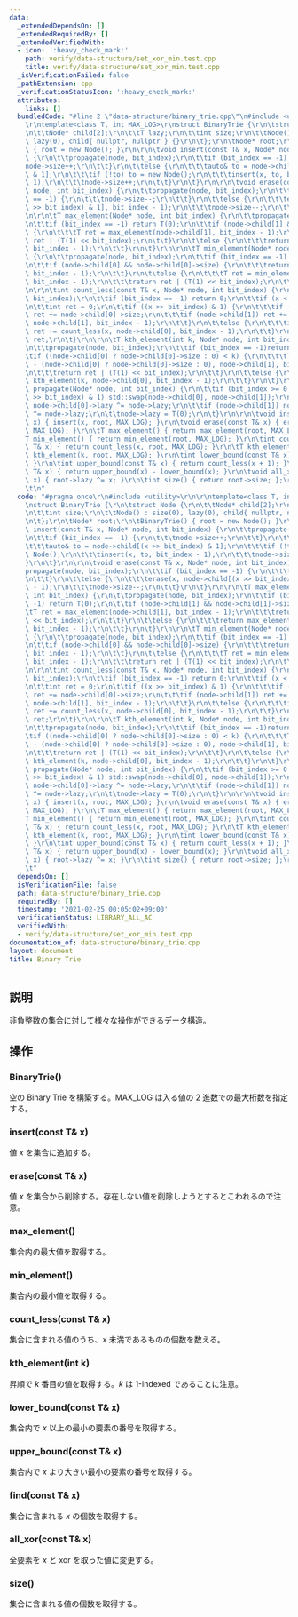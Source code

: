 ```yaml
---
data:
  _extendedDependsOn: []
  _extendedRequiredBy: []
  _extendedVerifiedWith:
  - icon: ':heavy_check_mark:'
    path: verify/data-structure/set_xor_min.test.cpp
    title: verify/data-structure/set_xor_min.test.cpp
  _isVerificationFailed: false
  _pathExtension: cpp
  _verificationStatusIcon: ':heavy_check_mark:'
  attributes:
    links: []
  bundledCode: "#line 2 \"data-structure/binary_trie.cpp\"\n#include <utility>\r\n\
    \r\ntemplate<class T, int MAX_LOG>\r\nstruct BinaryTrie {\r\n\tstruct Node {\r\
    \n\t\tNode* child[2];\r\n\t\tT lazy;\r\n\t\tint size;\r\n\t\tNode() : size(0),\
    \ lazy(0), child{ nullptr, nullptr } {}\r\n\t};\r\n\tNode* root;\r\n\tBinaryTrie()\
    \ { root = new Node(); }\r\n\r\n\tvoid insert(const T& x, Node* node, int bit_index)\
    \ {\r\n\t\tpropagate(node, bit_index);\r\n\t\tif (bit_index == -1) {\r\n\t\t\t\
    node->size++;\r\n\t\t}\r\n\t\telse {\r\n\t\t\tauto& to = node->child[(x >> bit_index)\
    \ & 1];\r\n\t\t\tif (!to) to = new Node();\r\n\t\t\tinsert(x, to, bit_index -\
    \ 1);\r\n\t\t\tnode->size++;\r\n\t\t}\r\n\t}\r\n\r\n\tvoid erase(const T& x, Node*\
    \ node, int bit_index) {\r\n\t\tpropagate(node, bit_index);\r\n\t\tif (bit_index\
    \ == -1) {\r\n\t\t\tnode->size--;\r\n\t\t}\r\n\t\telse {\r\n\t\t\terase(x, node->child[(x\
    \ >> bit_index) & 1], bit_index - 1);\r\n\t\t\tnode->size--;\r\n\t\t}\r\n\t}\r\
    \n\r\n\tT max_element(Node* node, int bit_index) {\r\n\t\tpropagate(node, bit_index);\r\
    \n\t\tif (bit_index == -1) return T(0);\r\n\t\tif (node->child[1] && node->child[1]->size)\
    \ {\r\n\t\t\tT ret = max_element(node->child[1], bit_index - 1);\r\n\t\t\treturn\
    \ ret | (T(1) << bit_index);\r\n\t\t}\r\n\t\telse {\r\n\t\t\treturn max_element(node->child[0],\
    \ bit_index - 1);\r\n\t\t}\r\n\t}\r\n\r\n\tT min_element(Node* node, int bit_index)\
    \ {\r\n\t\tpropagate(node, bit_index);\r\n\t\tif (bit_index == -1) return T(0);\r\
    \n\t\tif (node->child[0] && node->child[0]->size) {\r\n\t\t\treturn min_element(node->child[0],\
    \ bit_index - 1);\r\n\t\t}\r\n\t\telse {\r\n\t\t\tT ret = min_element(node->child[1],\
    \ bit_index - 1);\r\n\t\t\treturn ret | (T(1) << bit_index);\r\n\t\t}\r\n\t}\r\
    \n\r\n\tint count_less(const T& x, Node* node, int bit_index) {\r\n\t\tpropagate(node,\
    \ bit_index);\r\n\t\tif (bit_index == -1) return 0;\r\n\t\tif (x < 0)return 0;\r\
    \n\t\tint ret = 0;\r\n\t\tif ((x >> bit_index) & 1) {\r\n\t\t\tif (node->child[0])\
    \ ret += node->child[0]->size;\r\n\t\t\tif (node->child[1]) ret += count_less(x,\
    \ node->child[1], bit_index - 1);\r\n\t\t}\r\n\t\telse {\r\n\t\t\tif (node->child[0])\
    \ ret += count_less(x, node->child[0], bit_index - 1);\r\n\t\t}\r\n\t\treturn\
    \ ret;\r\n\t}\r\n\r\n\tT kth_element(int k, Node* node, int bit_index) { // 1-indexed\r\
    \n\t\tpropagate(node, bit_index);\r\n\t\tif (bit_index == -1)return T(0);\r\n\t\
    \tif ((node->child[0] ? node->child[0]->size : 0) < k) {\r\n\t\t\tT ret = kth_element(k\
    \ - (node->child[0] ? node->child[0]->size : 0), node->child[1], bit_index - 1);\r\
    \n\t\t\treturn ret | (T(1) << bit_index);\r\n\t\t}\r\n\t\telse {\r\n\t\t\treturn\
    \ kth_element(k, node->child[0], bit_index - 1);\r\n\t\t}\r\n\t}\r\n\r\n\tvoid\
    \ propagate(Node* node, int bit_index) {\r\n\t\tif (bit_index >= 0 && (node->lazy\
    \ >> bit_index) & 1) std::swap(node->child[0], node->child[1]);\r\n\t\tif (node->child[0])\
    \ node->child[0]->lazy ^= node->lazy;\r\n\t\tif (node->child[1]) node->child[1]->lazy\
    \ ^= node->lazy;\r\n\t\tnode->lazy = T(0);\r\n\t}\r\n\r\n\tvoid insert(const T&\
    \ x) { insert(x, root, MAX_LOG); }\r\n\tvoid erase(const T& x) { erase(x, root,\
    \ MAX_LOG); }\r\n\tT max_element() { return max_element(root, MAX_LOG); }\r\n\t\
    T min_element() { return min_element(root, MAX_LOG); }\r\n\tint count_less(const\
    \ T& x) { return count_less(x, root, MAX_LOG); }\r\n\tT kth_element(int k) { return\
    \ kth_element(k, root, MAX_LOG); }\r\n\tint lower_bound(const T& x) { return count_less(x);\
    \ }\r\n\tint upper_bound(const T& x) { return count_less(x + 1); }\r\n\tint find(const\
    \ T& x) { return upper_bound(x) - lower_bound(x); }\r\n\tvoid all_xor(const T&\
    \ x) { root->lazy ^= x; }\r\n\tint size() { return root->size; };\r\n\r\n};\r\n\
    \t\n"
  code: "#pragma once\r\n#include <utility>\r\n\r\ntemplate<class T, int MAX_LOG>\r\
    \nstruct BinaryTrie {\r\n\tstruct Node {\r\n\t\tNode* child[2];\r\n\t\tT lazy;\r\
    \n\t\tint size;\r\n\t\tNode() : size(0), lazy(0), child{ nullptr, nullptr } {}\r\
    \n\t};\r\n\tNode* root;\r\n\tBinaryTrie() { root = new Node(); }\r\n\r\n\tvoid\
    \ insert(const T& x, Node* node, int bit_index) {\r\n\t\tpropagate(node, bit_index);\r\
    \n\t\tif (bit_index == -1) {\r\n\t\t\tnode->size++;\r\n\t\t}\r\n\t\telse {\r\n\
    \t\t\tauto& to = node->child[(x >> bit_index) & 1];\r\n\t\t\tif (!to) to = new\
    \ Node();\r\n\t\t\tinsert(x, to, bit_index - 1);\r\n\t\t\tnode->size++;\r\n\t\t\
    }\r\n\t}\r\n\r\n\tvoid erase(const T& x, Node* node, int bit_index) {\r\n\t\t\
    propagate(node, bit_index);\r\n\t\tif (bit_index == -1) {\r\n\t\t\tnode->size--;\r\
    \n\t\t}\r\n\t\telse {\r\n\t\t\terase(x, node->child[(x >> bit_index) & 1], bit_index\
    \ - 1);\r\n\t\t\tnode->size--;\r\n\t\t}\r\n\t}\r\n\r\n\tT max_element(Node* node,\
    \ int bit_index) {\r\n\t\tpropagate(node, bit_index);\r\n\t\tif (bit_index ==\
    \ -1) return T(0);\r\n\t\tif (node->child[1] && node->child[1]->size) {\r\n\t\t\
    \tT ret = max_element(node->child[1], bit_index - 1);\r\n\t\t\treturn ret | (T(1)\
    \ << bit_index);\r\n\t\t}\r\n\t\telse {\r\n\t\t\treturn max_element(node->child[0],\
    \ bit_index - 1);\r\n\t\t}\r\n\t}\r\n\r\n\tT min_element(Node* node, int bit_index)\
    \ {\r\n\t\tpropagate(node, bit_index);\r\n\t\tif (bit_index == -1) return T(0);\r\
    \n\t\tif (node->child[0] && node->child[0]->size) {\r\n\t\t\treturn min_element(node->child[0],\
    \ bit_index - 1);\r\n\t\t}\r\n\t\telse {\r\n\t\t\tT ret = min_element(node->child[1],\
    \ bit_index - 1);\r\n\t\t\treturn ret | (T(1) << bit_index);\r\n\t\t}\r\n\t}\r\
    \n\r\n\tint count_less(const T& x, Node* node, int bit_index) {\r\n\t\tpropagate(node,\
    \ bit_index);\r\n\t\tif (bit_index == -1) return 0;\r\n\t\tif (x < 0)return 0;\r\
    \n\t\tint ret = 0;\r\n\t\tif ((x >> bit_index) & 1) {\r\n\t\t\tif (node->child[0])\
    \ ret += node->child[0]->size;\r\n\t\t\tif (node->child[1]) ret += count_less(x,\
    \ node->child[1], bit_index - 1);\r\n\t\t}\r\n\t\telse {\r\n\t\t\tif (node->child[0])\
    \ ret += count_less(x, node->child[0], bit_index - 1);\r\n\t\t}\r\n\t\treturn\
    \ ret;\r\n\t}\r\n\r\n\tT kth_element(int k, Node* node, int bit_index) { // 1-indexed\r\
    \n\t\tpropagate(node, bit_index);\r\n\t\tif (bit_index == -1)return T(0);\r\n\t\
    \tif ((node->child[0] ? node->child[0]->size : 0) < k) {\r\n\t\t\tT ret = kth_element(k\
    \ - (node->child[0] ? node->child[0]->size : 0), node->child[1], bit_index - 1);\r\
    \n\t\t\treturn ret | (T(1) << bit_index);\r\n\t\t}\r\n\t\telse {\r\n\t\t\treturn\
    \ kth_element(k, node->child[0], bit_index - 1);\r\n\t\t}\r\n\t}\r\n\r\n\tvoid\
    \ propagate(Node* node, int bit_index) {\r\n\t\tif (bit_index >= 0 && (node->lazy\
    \ >> bit_index) & 1) std::swap(node->child[0], node->child[1]);\r\n\t\tif (node->child[0])\
    \ node->child[0]->lazy ^= node->lazy;\r\n\t\tif (node->child[1]) node->child[1]->lazy\
    \ ^= node->lazy;\r\n\t\tnode->lazy = T(0);\r\n\t}\r\n\r\n\tvoid insert(const T&\
    \ x) { insert(x, root, MAX_LOG); }\r\n\tvoid erase(const T& x) { erase(x, root,\
    \ MAX_LOG); }\r\n\tT max_element() { return max_element(root, MAX_LOG); }\r\n\t\
    T min_element() { return min_element(root, MAX_LOG); }\r\n\tint count_less(const\
    \ T& x) { return count_less(x, root, MAX_LOG); }\r\n\tT kth_element(int k) { return\
    \ kth_element(k, root, MAX_LOG); }\r\n\tint lower_bound(const T& x) { return count_less(x);\
    \ }\r\n\tint upper_bound(const T& x) { return count_less(x + 1); }\r\n\tint find(const\
    \ T& x) { return upper_bound(x) - lower_bound(x); }\r\n\tvoid all_xor(const T&\
    \ x) { root->lazy ^= x; }\r\n\tint size() { return root->size; };\r\n\r\n};\r\n\
    \t"
  dependsOn: []
  isVerificationFile: false
  path: data-structure/binary_trie.cpp
  requiredBy: []
  timestamp: '2021-02-25 00:05:02+09:00'
  verificationStatus: LIBRARY_ALL_AC
  verifiedWith:
  - verify/data-structure/set_xor_min.test.cpp
documentation_of: data-structure/binary_trie.cpp
layout: document
title: Binary Trie
---
```


## 説明
非負整数の集合に対して様々な操作ができるデータ構造。

## 操作
### BinaryTrie()
空の Binary Trie を構築する。MAX_LOG は入る値の $2$ 進数での最大桁数を指定する。
### insert(const T& x)
値 $x$ を集合に追加する。
### erase(const T& x)
値 $x$ を集合から削除する。存在しない値を削除しようとするとこわれるので注意。
### max_element()
集合内の最大値を取得する。
### min_element()
集合内の最小値を取得する。
### count_less(const T& x)
集合に含まれる値のうち、$x$ 未満であるものの個数を数える。
### kth_element(int k)
昇順で $k$ 番目の値を取得する。$k$ は 1-indexed であることに注意。
### lower_bound(const T& x)
集合内で $x$ 以上の最小の要素の番号を取得する。
### upper_bound(const T& x)
集合内で $x$ より大きい最小の要素の番号を取得する。
### find(const T& x)
集合に含まれる $x$ の個数を取得する。
### all_xor(const T& x)
全要素を $x$ と xor を取った値に変更する。
### size()
集合に含まれる値の個数を取得する。